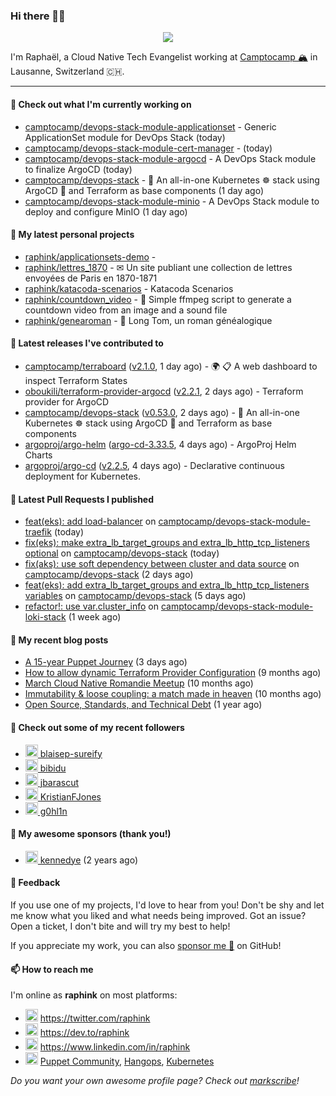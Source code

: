 ### Hi there 👋🏼


<p align="center">
  <a href="https://github.com/ryo-ma/github-profile-trophy"><img src="https://github-profile-trophy.vercel.app/?username=raphink&theme=darkhub&margin-w=15&margin-h=15&no-frame=true&column=5"/></a>
</p>


I'm Raphaël, a Cloud Native Tech Evangelist working at [Camptocamp 🏔](https://github.com/camptocamp) in Lausanne, Switzerland 🇨🇭.

<hr />


#### 👷 Check out what I'm currently working on

- [camptocamp/devops-stack-module-applicationset](https://github.com/camptocamp/devops-stack-module-applicationset) - Generic ApplicationSet module for DevOps Stack (today)
- [camptocamp/devops-stack-module-cert-manager](https://github.com/camptocamp/devops-stack-module-cert-manager) -  (today)
- [camptocamp/devops-stack-module-argocd](https://github.com/camptocamp/devops-stack-module-argocd) - A DevOps Stack module to finalize ArgoCD (today)
- [camptocamp/devops-stack](https://github.com/camptocamp/devops-stack) - 🌊 An all-in-one Kubernetes ☸ stack using ArgoCD 🐙 and Terraform as base components (1 day ago)
- [camptocamp/devops-stack-module-minio](https://github.com/camptocamp/devops-stack-module-minio) - A DevOps Stack module to deploy and configure MinIO (1 day ago)

#### 🌱 My latest personal projects

- [raphink/applicationsets-demo](https://github.com/raphink/applicationsets-demo) - 
- [raphink/lettres_1870](https://github.com/raphink/lettres_1870) - ✉ Un site publiant une collection de lettres envoyées de Paris en 1870-1871
- [raphink/katacoda-scenarios](https://github.com/raphink/katacoda-scenarios) - Katacoda Scenarios
- [raphink/countdown_video](https://github.com/raphink/countdown_video) - 🎥 Simple ffmpeg script to generate a countdown video from an image and a sound file
- [raphink/genearoman](https://github.com/raphink/genearoman) - 📖 Long Tom, un roman généalogique

#### 🔭 Latest releases I've contributed to

- [camptocamp/terraboard](https://github.com/camptocamp/terraboard) ([v2.1.0](https://github.com/camptocamp/terraboard/releases/tag/v2.1.0), 1 day ago) - :earth_africa: :clipboard:  A web dashboard to inspect Terraform States 
- [oboukili/terraform-provider-argocd](https://github.com/oboukili/terraform-provider-argocd) ([v2.2.1](https://github.com/oboukili/terraform-provider-argocd/releases/tag/v2.2.1), 2 days ago) - Terraform provider for ArgoCD 
- [camptocamp/devops-stack](https://github.com/camptocamp/devops-stack) ([v0.53.0](https://github.com/camptocamp/devops-stack/releases/tag/v0.53.0), 2 days ago) - 🌊 An all-in-one Kubernetes ☸ stack using ArgoCD 🐙 and Terraform as base components
- [argoproj/argo-helm](https://github.com/argoproj/argo-helm) ([argo-cd-3.33.5](https://github.com/argoproj/argo-helm/releases/tag/argo-cd-3.33.5), 4 days ago) - ArgoProj Helm Charts
- [argoproj/argo-cd](https://github.com/argoproj/argo-cd) ([v2.2.5](https://github.com/argoproj/argo-cd/releases/tag/v2.2.5), 4 days ago) - Declarative continuous deployment for Kubernetes.

#### 🔨 Latest Pull Requests I published

- [feat(eks): add load-balancer](https://github.com/camptocamp/devops-stack-module-traefik/pull/2) on [camptocamp/devops-stack-module-traefik](https://github.com/camptocamp/devops-stack-module-traefik) (today)
- [fix(eks): make extra_lb_target_groups and extra_lb_http_tcp_listeners optional](https://github.com/camptocamp/devops-stack/pull/858) on [camptocamp/devops-stack](https://github.com/camptocamp/devops-stack) (today)
- [fix(aks): use soft dependency between cluster and data source](https://github.com/camptocamp/devops-stack/pull/855) on [camptocamp/devops-stack](https://github.com/camptocamp/devops-stack) (2 days ago)
- [feat(eks): add extra_lb_target_groups and extra_lb_http_tcp_listeners variables](https://github.com/camptocamp/devops-stack/pull/853) on [camptocamp/devops-stack](https://github.com/camptocamp/devops-stack) (5 days ago)
- [refactor!: use var.cluster_info](https://github.com/camptocamp/devops-stack-module-loki-stack/pull/3) on [camptocamp/devops-stack-module-loki-stack](https://github.com/camptocamp/devops-stack-module-loki-stack) (1 week ago)

#### 📜 My recent blog posts

- [A 15-year Puppet Journey](https://dev.to/raphink/a-15-year-puppet-journey-4o39) (3 days ago)
- [How to allow dynamic Terraform Provider Configuration](https://dev.to/camptocamp-ops/how-to-allow-dynamic-terraform-provider-configuration-20ik) (9 months ago)
- [March Cloud Native Romandie Meetup](https://dev.to/camptocamp-ops/march-cloud-native-romandie-meetup-o2f) (10 months ago)
- [Immutability &amp; loose coupling: a match made in heaven](https://dev.to/camptocamp-ops/immutability-loose-coupling-a-match-made-in-heaven-37kl) (10 months ago)
- [Open Source, Standards, and Technical Debt](https://dev.to/camptocamp-ops/open-source-standards-and-technical-debt-2g1) (1 year ago)

#### 👥 Check out some of my recent followers

- [<img src="https://avatars.githubusercontent.com/u/96088558?u=1e72acf62081790248217e982baf1e060da9158f&amp;v=4" height="20"/> blaisep-sureify](https://github.com/blaisep-sureify)
- [<img src="https://avatars.githubusercontent.com/u/26056989?u=669468a565ac33bd608943476ba9d9318ea78f95&amp;v=4" height="20"/> bibidu](https://github.com/bibidu)
- [<img src="https://avatars.githubusercontent.com/u/1568845?u=9668cc200d13d294f6428f3a4778e244d871efe7&amp;v=4" height="20"/> jbarascut](https://github.com/jbarascut)
- [<img src="https://avatars.githubusercontent.com/u/7550495?u=d4e3cda186f611449d167e1cbdd5218f57e7a494&amp;v=4" height="20"/> KristianFJones](https://github.com/KristianFJones)
- [<img src="https://avatars.githubusercontent.com/u/1445852?u=3eaa55a6c3e7b37e90bd83be053d1fa9915b496d&amp;v=4" height="20"/> g0hl1n](https://github.com/g0hl1n)


#### 💚 My awesome sponsors (thank you!)

- [<img src="https://avatars.githubusercontent.com/u/1110127?v=4" height="20"/> kennedye](https://github.com/kennedye) (2 years ago)


#### 💬 Feedback

If you use one of my projects, I'd love to hear from you!
Don't be shy and let me know what you liked and what needs being improved.
Got an issue? Open a ticket, I don't bite and will try my best to help!

If you appreciate my work, you can also [sponsor me 💚](https://github.com/sponsors/raphink) on GitHub!


#### 📫 How to reach me

I'm online as **raphink** on most platforms:

- <img src="https://raw.githubusercontent.com/FortAwesome/Font-Awesome/master/svgs/brands/twitter.svg" width="20" alt="Twitter" /> https://twitter.com/raphink
- <img src="https://raw.githubusercontent.com/FortAwesome/Font-Awesome/master/svgs/brands/dev.svg" width="20" alt="Blog" /> https://dev.to/raphink
- <img src="https://raw.githubusercontent.com/FortAwesome/Font-Awesome/master/svgs/brands/linkedin.svg" width="20" alt="LinkedIn" /> https://www.linkedin.com/in/raphink
- <img src="https://raw.githubusercontent.com/FortAwesome/Font-Awesome/master/svgs/brands/slack.svg" width="20" alt="Slack" /> [Puppet Community](https://slack.puppet.com/), [Hangops](https://signup.hangops.com/), [Kubernetes](https://slack.k8s.io/)

*Do you want your own awesome profile page? Check out [markscribe](https://github.com/muesli/markscribe)!*
